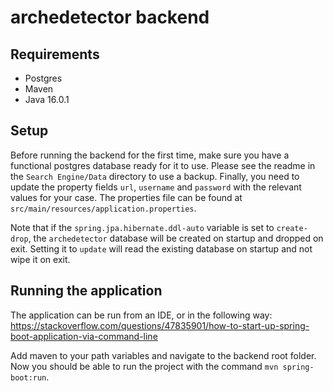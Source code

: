# archedetector backend

## Requirements
- Postgres
- Maven
- Java 16.0.1

## Setup
Before running the backend for the first time, make sure you have a functional postgres database ready for it to use. Please see the readme in the `Search Engine/Data` directory to use a backup. Finally, you need to update the property fields `url`, `username` and `password` with the relevant values for your case. The properties file can be found at `src/main/resources/application.properties`.

Note that if the `spring.jpa.hibernate.ddl-auto` variable is set to `create-drop`, the `archedetector` database will be created on startup and dropped on exit. Setting it to `update` will read the existing database on startup and not wipe it on exit.

## Running the application
The application can be run from an IDE, or in the following way: https://stackoverflow.com/questions/47835901/how-to-start-up-spring-boot-application-via-command-line

Add maven to your path variables and navigate to the backend root folder. Now you should be able to run the project with the command `mvn spring-boot:run`.